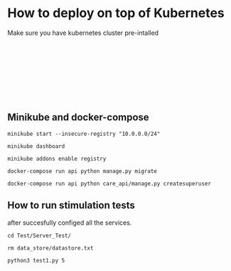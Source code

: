 # How to deploy on top of Kubernetes

Make sure you have kubernetes cluster pre-intalled


```










```



## Minikube and docker-compose

```
minikube start --insecure-registry "10.0.0.0/24"

minikube dashboard

minikube addons enable registry

docker-compose run api python manage.py migrate

docker-compose run api python care_api/manage.py createsuperuser

```

## How to run stimulation tests

after succesfully configed all the services.

```
cd Test/Server_Test/

rm data_store/datastore.txt

python3 test1.py 5
```
